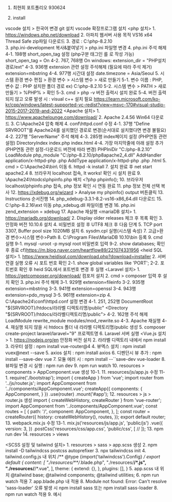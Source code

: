 1. 최현희 포트폴리오
930624

2. install

vscode 설치 > 한국어 변경
git 설치
vscode 확장프로그램 설치
<php 설치>
    1. https://windows.php.net/download
    2. 아파치 웹서버 사용 목적 VS16 x64 Thread Safe zip파일 다운로드
    3. 경로 : C:\php-8.2.10\
    3. php.ini-development 복사&붙여넣기 > php.ini 파일명 변경
    4. php.ini 주석 해제
    4-1. 198행
        short_open_tag 설정 (php구분 태그인 <?php ?> 를 <? ?>로 작성 가능) 
        short_open_tag = On
    4-2. 767, 768행
        On windows:
        extension_dir = "PHP설치경로/ext"
    4-3. 936행
        extension 관련 설정 주석해제 (필요에 따라 주석 제거)
        extension=mbstring
    4-4. 977행
        시간대 설정
        date.timezone = Asia/Seoul
    5. 시스템 환경 변수 편집 > 환경 변수 > 시스템 변수 > 새로 만들기
    5-1. 변수 이름 : PHP, 변수 값 : PHP 설치한 폴더 경로 ex) C:\php-8.2.10
    5-2. 시스템 변수 > PATH > 새로 만들기 > %PHP% > 확인
    5-3. cmd > php -v 버전 출력시 설치 완료
    5-4. 버전 출력 되지 않고 오류 발생 시 : visual c++ 설치 필요 
        https://learn.microsoft.com/ko-kr/cpp/windows/latest-supported-vc-redist?view=msvc-170#visual-studio-2015-2017-2019-and-2022
<Apache 설치>
    1. https://www.apachelounge.com/download/
    2. Apache 2.4.56 Win64 다운로드
    3. C:\Apache24 압축 해제
    4. conf\httpd.conf 수정
    4-1. 37행
        "Define SRVROOT"를 Apache24를 설치했던 경로로 변경(순서대로 설치했다면 변경 불필요)
    4-2. 227행
        "ServerName" 주석 해제
    4-3. 285행
        index페이지 설정 (PHP연동 관련 설정)
        <IfModule dir_module>
        DirectoryIndex index.php index.html
        </IfModule>
    4-4. 가장 마지막줄에 아래 설정 추가 (PHP연동 관련 설정-다운로드 버전에 따라 변경)
        PHPIniDir "C:/php-8.2.10"
        LoadModule php_module "C:/php-8.2.10/php8apache2_4.dll"
        AddHandler application/x-httpd-php .php
        AddType application/x-httpd-php .php .html
    5. cmd > C:\Apache24\bin\ 이동
    6. httpd -k install
    7. 설치 완료 후 net start apache2.4
    8. 브라우저 localhost 접속, It works! 확인 시 설치 완료
    9. \Apache24\htodcs\phpinfo.php 배치
        <?php
            phpinfo();
    10. 브라우저 localhost/phpinfo.php 접속, php 정보 확인 시 연동 완료
    11. php 정보 전체 선택 복사
    12. https://xdebug.org/wizard > Analyse my phpinfo() output 버튼클릭
    13. Instructions 순서진행
    14. php_xdebug-3.3.1-8.2-vs16-x86_64.dll 다운로드
    15. C:\php-8.2.16\ext 이동 php_xdebug.dll 파일이름 변경
    16. php.ini
    zend_extension = xdebug
    17. Apache 재실행
<mariaDB 설치>
    1. https://mariadb.org/download/
    2. Display older releases 체크 후 목록 확인
    3. 안정화 버전 10.10.6 설치
    4. 비밀번호 설정 후 UTF8 체크 후 다음 단계
    5. TCP port 3307, Buffer pool size 1020MB 설치
    6. sysdm.cpl 실행(시스템 속성)
    7. 고급>환경 변수>시스템 변수>Path
    8. C:\Program Files\MariaDB 10.10\bin 등록
    9. cmd 실행
    9-1.
        mysql -uroot -p mysql
        root 비밀번호 입력
    9-2. show databases; 확인 후 종료
        cf)https://m.blog.naver.com/heartflow89/221074331956
<heid SQL 설치>
    1. https://www.heidisql.com/download.php?download=installer
    2. 서버연결 실행 오류 시 포트 번호 확인
    2-1. 
    show global variables like 'PORT';
    2-2. 포트번호 확인 후 heid SQL에서 포트번호 변경 후 실행
<Laravel 설치>
    1. https://getcomposer.org/download/ 컴포저 설치
    2. cmd > composer 입력 후 설치 확인
    3. php.ini 주석 해제
    3-1. 929행
        extension=fileinfo
    3-2. 935행
        extension=mbstring
    3-3. 941행
        extension=openssl
    3-4. 943행
        extension=pdo_mysql
    3-5. 961행
        extension=zip
    4. C:\Apache24\conf\httpd.conf 설정 변경
    4-1. 251, 252행
        DocumentRoot "${SRVROOT}/htdocs/라라벨 디렉토리명/public"
        <Directory "${SRVROOT}/htdocs/라라벨디렉토리명/public">
    4-2. 162행 주석 해제
        LoadModule rewrite_module modules/mod_rewrite.so
    4-3. Apache 재실행
    4-4. 재실행 되지 않을 시 htdocs 폴더 내 라라벨 디렉토리명/public 생성
    5. composer create-project laravel/laravel="9" 프로젝트명
    6. Laravel 서버 실행
<Vue.js 설치>
    1. https://nodejs.org/en 안정화 버전 설치
    2. 라라벨 디렉토리 내에서 npm install
    3. 라우터 설정 : npm install vue-router@4
    4. 뷰엑스 설치 : npm install vuex@next --save
    5. axios 설치 : npm install axios
    6. 디펜던시 뷰 추가 : npm install --save-dev vue
    7. 모듈 에러 시 : npm install --``save-dev vue-loader
    8. 뷰파일 변경 시 실행 : npm run dev
    9. npm run watch
    10. resources > components > AppComponent.vue 생성
    10-1.
        <template>
            <div>
                <p>test</p>
                <router-view></router-view>
            </div>
        </template>
        <script>
        export default {
            name: 'AppComponent',
        }
        </script>
    11. resources/js/app.js 수정
    11-1. 
        require('./bootstrap');
        import { createApp } from 'vue';
        import router from '../js/router.js';
        import AppComponent from '../components/AppComponent.vue';
        createApp({
            components: {
                AppComponent,
            }
        })
        .use(router)
        .mount('#app');
    12. resources > js > router.js 생성
        import { createWebHistory, createRouter } from 'vue-router';
        import AppComponent from '../components/AppComponent.vue';
        const routes = [
            {
                path: '/',
                component: AppComponent,
            },
        ];
        const router = createRouter({
            history: createWebHistory(),
            routes,
        });
    export default router;
    13. webpack.mix.js 수정
    13-1. 
    mix.js('resources/js/app.js', 'public/js')
        .vue({ version: 3, })
        .postCss('resources/css/app.css', 'public/css', [
            //
        ]);
    13. npm run dev
    14. resources > views
        <!DOCTYPE html>
        <html lang="ko">
        <head>
            <meta charset="UTF-8">
            <meta name="viewport" content="width=device-width, initial-scale=1.0">
            <meta http-equiv="X-UA-Compatible" content="ie=edge">
            <title>Document</title>
            <script src="{{ asset('js/app.js')}}" defer></script>
        </head>
        <body>
            <div id="app">
                <App-Component></App-Component>
            </div>
        </body>
        </html>
<SCSS 설정 및 tailwind 설치>
    1. resources > sass > app.scss 생성
    2. npm install -D tailwindcss postcss autoprefixer
    3. npx tailwindcss init
    4. tailwind.config.js 내 위치
    /** @type {import('tailwindcss').Config} */
    export default {
    content: [
        "./resources/**/*.blade.php",
        "./resources/**/*.js",
        "./resources/**/*.vue",
    ],
    theme: {
        extend: {},
    },
    plugins: [],
    }
    5. app.scss 내 위치
    @tailwind base;
    @tailwind components;
    @tailwind utilities;
    6. npm run watch 적용
    7. app.blade.php 내 적용
        <link href="{{ asset('css/app.css') }}" rel="stylesheet">
    8. Module not found: Error: Can't resolve 'sass-loader' 오류 발생 시
    npm install sass 또는
    npm install sass-loader
    8. npm run watch 적용
    9. 예시
        <template>
            <div>
                <p class="text-8xl test-p">test</p>
            </div>
        </template>
        <script>
        export default {
            name: 'AppComponent',
        }
        </script>
        <style lang="scss">
            @import '../sass/app.scss';
        </style>

